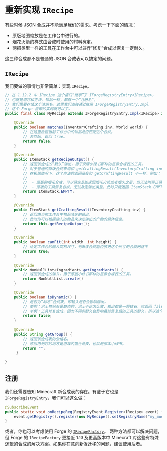 # 重新实现 `IRecipe`

有些时候 JSON 合成并不能满足我们的需求。考虑一下下面的情况：

  - 原版地图缩放是在工作台中进行的。
  - 烟花火箭的样式由合成时使用的材料确定。
  - 两把类型一样的工具在工作台中可以进行“修复”合成以恢复一定耐久。

这三种合成都不是普通的 JSON 合成表可以搞定的问题。

## `IRecipe`

我们要做的事情也非常简单：实现 `IRecipe`。

```java
// 在 1.12.2 中 IRecipe 这个接口“继承”了 IForgeRegistryEntry<IRecipe>，
// 也就是说它和方块、物品一样，都有一个“注册名”。
// 我们需要存储这个注册名。这里我们直接通过继承 IForgeRegistryEntry.Impl
// 这个 Forge 自带的实现就可以了。
public final class MyRecipe extends IForgeRegistryEntry.Impl<IRecipe> implements IRecipe {

    @Override
    public boolean matches(InventoryCrafting inv, World world) {
        // 在这里检查当前工作台中的物品是否匹配这个合成。
        // 若匹配，返回 true。
        return false;
    }

    @Override
    public ItemStack getRecipeOutput() {
        // 返回该合成的“默认”输出，用于原版小绿书那样的显示合成表的工具。
        // 对于普通的原版合成来说和 getCraftingResult(InventoryCrafting inv) 返回值是一样的。
        // 在极端情况下，这个方法的返回值会和 getCraftingResult 不一样，例如：
        // 
        //  - 原版的烟花合成，可以确定是能返回烟花火箭或者烟火之星，但无法附带正确的数据
        //  - 原版的工具修复合成，无法确定输出类型，此时只能返回 ItemStack.EMPTY
        return ItemStack.EMPTY;
    }

    @Override
    public ItemStack getCraftingResult(InventoryCrafting inv) {
        // 返回由当前工作台中物品决定的输出。
        // 此时你可以根据输入的物品来决定输出的产物的具体信息。
        return this.getRecipeOutput();
    }

    @Override
    public boolean canFit(int width, int height) {
        // 给定工作台的输入网格尺寸，判断该合成能否放进这个尺寸的合成网格中
        return true;
    }
  
    @Override
    public NonNullList<Ingredient> getIngredients() {
        // 返回该合成的输入，用于原版小绿书那样的显示合成表的工具。
        return NonNullList.create();
    }

    @Override
    public boolean isDynamic() {
        // 是否为“动态”合成表，即输入是否会影响输出。
        // 举例：泥土换钻石是静态的，泥土不论怎么放，输出都是一颗钻石，应返回 false。
        // 举例：工具修复合成，因为不同的耐久会影响最终修复后的工具的耐久，所以这个是动态的，应返回 true。
        return false;
    }
    
    @Override
    public String getGroup() {
        // 返回该合成表的分组名。
        // 原版用到它的地方是游戏内置合成表，也就是那本小绿书。
        return "";
     }
  
}
```

## 注册

我们还需要告知 Minecraft 新合成表的存在。有鉴于它也是 `IForgeRegistryEntry`，我们可以这么做：

```java
@SubscribeEvent
public static void onRecipeReg(RegistryEvent.Register<IRecipe> event) {
    event.getRegistry().register(new MyRecipe().setRegistryName("my_mod:my_custom_recipe"));
}
```

或者，你也可以考虑使用 Forge 的 [`IRecipeFactory`](./forge-extension/recipe-factory)。
两种方法都可以解决问题，但 Forge 的 `IRecipeFactory` 更接近 1.13 及更高版本中 Minecraft 对这些有特殊逻辑的合成的解决方案。如果你在意向新版迁移的问题，建议使用后者。